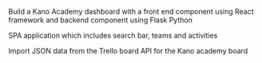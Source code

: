 Build a Kano Academy dashboard with a front end component using React framework and backend component using Flask Python

SPA application which includes search bar, teams and activities

Import JSON data from the Trello board API for the Kano academy board
